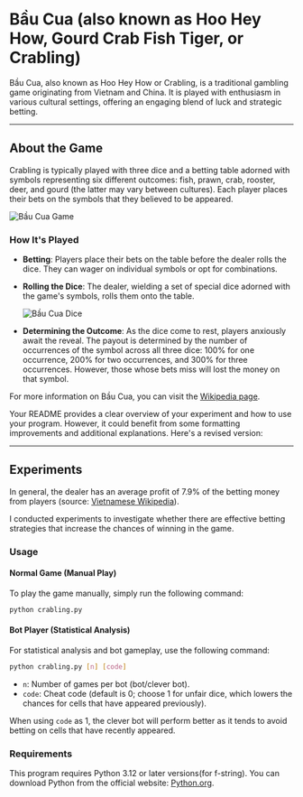 # Bầu Cua (also known as Hoo Hey How, Gourd Crab Fish Tiger, or Crabling)

Bầu Cua, also known as Hoo Hey How or Crabling, is a traditional gambling game originating from Vietnam and China. It is played with enthusiasm in various cultural settings, offering an engaging blend of luck and strategic betting.

---
## About the Game

Crabling is typically played with three dice and a betting table adorned with symbols representing six different outcomes: fish, prawn, crab, rooster, deer, and gourd (the latter may vary between cultures). Each player places their bets on the symbols that they believed to be appeared.

![Bầu Cua Game](https://upload.wikimedia.org/wikipedia/commons/f/fa/Bau_cua_ca_cop.jpg)

### How It's Played

- **Betting**: Players place their bets on the table before the dealer rolls the dice. They can wager on individual symbols or opt for combinations.

- **Rolling the Dice**: The dealer, wielding a set of special dice adorned with the game's symbols, rolls them onto the table.

  ![Bầu Cua Dice](https://upload.wikimedia.org/wikipedia/commons/4/4f/Hoo_Hey_How_Thail_03.JPG)

- **Determining the Outcome**: As the dice come to rest, players anxiously await the reveal. The payout is determined by the number of occurrences of the symbol across all three dice: 100% for one occurrence, 200% for two occurrences, and 300% for three occurrences. However, those whose bets miss will lost the money on that symbol.

For more information on Bầu Cua, you can visit the [Wikipedia page](https://en.wikipedia.org/wiki/B%E1%BA%A7u_cua_c%C3%A1_c%E1%BB%8Dp).

Your README provides a clear overview of your experiment and how to use your program. However, it could benefit from some formatting improvements and additional explanations. Here's a revised version:

---

## Experiments

In general, the dealer has an average profit of 7.9% of the betting money from players (source: [Vietnamese Wikipedia](https://vi.wikipedia.org/wiki/L%E1%BA%AFc_b%E1%BA%A7u_cua)).

I conducted experiments to investigate whether there are effective betting strategies that increase the chances of winning in the game.

### Usage

#### Normal Game (Manual Play)

To play the game manually, simply run the following command:

```bash
python crabling.py
```

#### Bot Player (Statistical Analysis)

For statistical analysis and bot gameplay, use the following command:

```bash
python crabling.py [n] [code]
```

- `n`: Number of games per bot (bot/clever bot).
- `code`: Cheat code (default is 0; choose 1 for unfair dice, which lowers the chances for cells that have appeared previously).

When using `code` as 1, the clever bot will perform better as it tends to avoid betting on cells that have recently appeared.

### Requirements

This program requires Python 3.12 or later versions(for f-string). You can download Python from the official website: [Python.org](https://www.python.org/downloads/).
